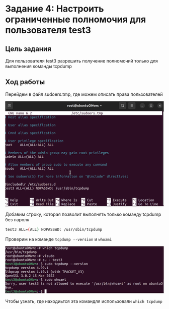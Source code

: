 # Задание 4: Настроить ограниченные полномочия для пользователя test3

## Цель задания
Для пользователя test3 разрешить получение полномочий только для
выполнения команды tcpdump

## Ход работы

Перейдем в файл sudoers.tmp, где можем описать права пользователей

![root](../images/lab1/tcpdump.png)

Добавим строку, которая позволит выполнять только команду tcpdump без пароля

```bash
test3 ALL=(ALL) NOPASSWD: /usr/sbin/tcpdump
```

Проверим на команде `tcpdump --version` и `whoami`

![root](../images/lab1/checktcpdump.png)

Чтобы узнать, где находиьтся эта командля использовали `which tcpdump`